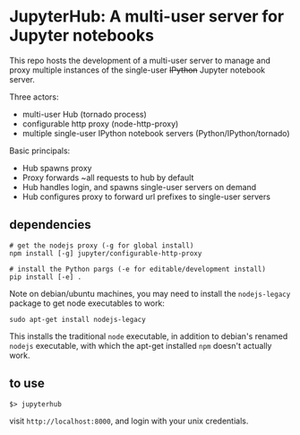 # JupyterHub: A multi-user server for Jupyter notebooks

This repo hosts the development of a multi-user server to manage and proxy multiple instances of the single-user <del>IPython</del> Jupyter notebook server.

Three actors:

- multi-user Hub (tornado process)
- configurable http proxy (node-http-proxy)
- multiple single-user IPython notebook servers (Python/IPython/tornado)

Basic principals:

- Hub spawns proxy
- Proxy forwards ~all requests to hub by default
- Hub handles login, and spawns single-user servers on demand
- Hub configures proxy to forward url prefixes to single-user servers


## dependencies

    # get the nodejs proxy (-g for global install)
    npm install [-g] jupyter/configurable-http-proxy
    
    # install the Python pargs (-e for editable/development install)
    pip install [-e] .
    
Note on debian/ubuntu machines, you may need to install the `nodejs-legacy` package
to get node executables to work:

    sudo apt-get install nodejs-legacy

This installs the traditional `node` executable, in addition to debian's renamed `nodejs`
executable, with which the apt-get installed `npm` doesn't actually work.


## to use

    $> jupyterhub

visit `http://localhost:8000`, and login with your unix credentials.

